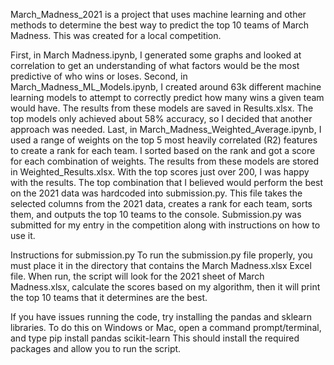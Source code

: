 March_Madness_2021 is a project that uses machine learning and other methods to determine the best way to predict the top 10 teams of March Madness. This was created for a local competition. 

First, in March Madness.ipynb, I generated some graphs and looked at correlation to get an understanding of what factors would be the most predictive of who wins or loses.
Second, in March_Madness_ML_Models.ipynb, I created around 63k different machine learning models to attempt to correctly predict how many wins a given team would have. The results from these models are saved in Results.xlsx. The top models only achieved about 58% accuracy, so I decided that another approach was needed.
Last, in March_Madness_Weighted_Average.ipynb, I used a range of weights on the top 5 most heavily correlated (R2) features to create a rank for each team. I sorted based on the rank and got a score for each combination of weights. The results from these models are stored in Weighted_Results.xlsx. With the top scores just over 200, I was happy with the results.
The top combination that I believed would perform the best on the 2021 data was hardcoded into submission.py. This file takes the selected columns from the 2021 data, creates a rank for each team, sorts them, and outputs the top 10 teams to the console. Submission.py was submitted for my entry in the competition along with instructions on how to use it.



Instructions for submission.py
To run the submission.py file properly, you must place it in the directory that contains the March Madness.xlsx Excel file.
When run, the script will look for the 2021 sheet of March Madness.xlsx, calculate the scores based on my algorithm, then it 
will print the top 10 teams that it determines are the best.

If you have issues running the code, try installing the pandas and sklearn libraries.
To do this on Windows or Mac, open a command prompt/terminal, and type
	pip install pandas scikit-learn
This should install the required packages and allow you to run the script.
